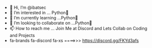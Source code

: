 - 👋 Hi, I’m @ibatsec
- 👀 I’m interested in ... Python🐍
- 🌱 I’m currently learning ...Python🐍
- 💞️ I’m looking to collaborate on ...Python🐍
- 📫 How to reach me ... Join Me at Discord and Lets Collab on Coding and Projects
- fa-brands fa-discord fa-xs ====>>> https://discord.gg/FKYd3afs  


<!---
ibatsec/ibatsec is a ✨ special ✨ repository because its `README.md` (this file) appears on your GitHub profile.
You can click the Preview link to take a look at your changes.
--->

